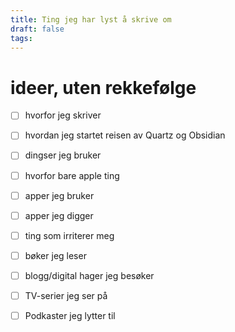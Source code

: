 ```yaml
---
title: Ting jeg har lyst å skrive om
draft: false
tags:
---
```


# ideer, uten rekkefølge 

- [ ] hvorfor jeg skriver
- [ ] hvordan jeg startet reisen av Quartz og Obsidian
- [ ] dingser jeg bruker
- [ ] hvorfor bare apple ting
- [ ] apper jeg bruker
- [ ] apper jeg digger
- [ ] ting som irriterer meg
- [ ] bøker jeg leser
- [ ] blogg/digital hager jeg besøker
- [ ] TV-serier jeg ser på
- [ ] Podkaster jeg lytter til


